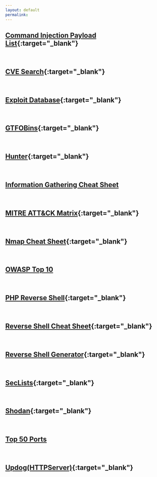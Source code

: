 ```yaml
---
layout: default
permalink:
---
```

## [Command Injection Payload List](https://github.com/payloadbox/command-injection-payload-list){:target="_blank"}
<br>

## [CVE Search](https://cve.mitre.org/cve/search_cve_list.html){:target="_blank"}
<br>

## [Exploit Database](https://www.exploit-db.com/){:target="_blank"}
<br>

## [GTFOBins](https://gtfobins.github.io/){:target="_blank"}
<br>

## [Hunter](https://hunter.io/){:target="_blank"}
<br>

## [Information Gathering Cheat Sheet](/Information-Gathering-Cheat-Sheet/) 
<br>

## [MITRE ATT&CK Matrix](https://attack.mitre.org/matrices/enterprise/){:target="_blank"}
<br>

## [Nmap Cheat Sheet](https://highon.coffee/blog/nmap-cheat-sheet/){:target="_blank"}
<br>

## [OWASP Top 10](/OWASP-Top-Ten/)
<br>

## [PHP Reverse Shell](https://pentestmonkey.net/tag/php){:target="_blank"}
<br>

## [Reverse Shell Cheat Sheet](https://swisskyrepo.github.io/InternalAllTheThings/cheatsheets/shell-reverse-cheatsheet/){:target="_blank"}
<br>

## [Reverse Shell Generator](https://www.revshells.com/){:target="_blank"}
<br>

## [SecLists](https://github.com/danielmiessler/SecLists){:target="_blank"}
<br>

## [Shodan](https://www.shodan.io/){:target="_blank"}
<br> 

## [Top 50 Ports](/Port-List/)
<br>

## [Updog(HTTPServer)](https://github.com/sc0tfree/updog){:target="_blank"}



